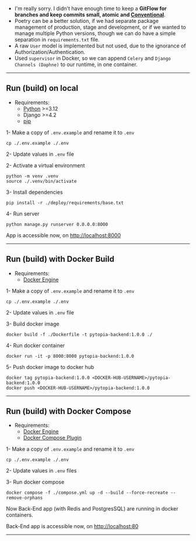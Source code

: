 - I'm really sorry. I didn't have enough time to keep a **GitFlow for branches and keep commits small, atomic and [Conventional](https://www.conventionalcommits.org)**.
- Poetry can be a better solution, if we had separate package management of production, stage and development, or if we
  wanted to manage multiple Python versions, though we can do have a simple separation in `requirements.txt` file.
- A raw `User` model is implemented but not used, due to the ignorance of Authorization/Authentication.
- Used `supervisor` in Docker, so we can append `Celery` and `Django Channels (Daphne)` to our runtime, in one container.


---
## Run (build) on local

- Requirements:
  - [Python](https://www.python.org/downloads/) >=3.12
  - Django >=4.2
  - [pip](https://pip.pypa.io/en/stable/cli/pip_install/)

1- Make a copy of `.env.example` and rename it to `.env`
```shell
cp ./.env.example ./.env
```

2- Update values in `.env` file

2- Activate a virtual environment
```shell
python -m venv .venv
source ./.venv/bin/activate
```

3- Install dependencies
```shell
pip install -r ./deploy/requirements/base.txt
```

4- Run server
```shell
python manage.py runserver 0.0.0.0:8000
```

App is accessible now, on [http://localhost:8000](http://localhost:8000)

---

## Run (build) with Docker Build

- Requirements:
  - [Docker Engine](https://docs.docker.com/engine/install/)

1- Make a copy of `.env.example` and rename it to `.env`
```shell
cp ./.env.example ./.env
```

2- Update values in `.env` file

3- Build docker image
```shell
docker build -f ./Dockerfile -t pytopia-backend:1.0.0 ./
```

4- Run docker container
```shell
docker run -it -p 8000:8000 pytopia-backend:1.0.0
```

5- Push docker image to docker hub
```shell
docker tag pytopia-backend:1.0.0 <DOCKER-HUB-USERNAME>/pytopia-backend:1.0.0
docker push <DOCKER-HUB-USERNAME>/pytopia-backend:1.0.0
```

---

## Run (build) with Docker Compose

- Requirements:
  - [Docker Engine](https://docs.docker.com/engine/install/)
  - [Docker Compose Plugin](https://docs.docker.com/compose/install/)

1- Make a copy of `.env.example` and rename it to `.env`
```shell
cp ./.env.example ./.env
```

2- Update values in `.env` files

3- Run docker compose
```shell
docker compose -f ./compose.yml up -d --build --force-recreate --remove-orphans
```

Now Back-End app (with Redis and PostgresSQL) are running in docker containers.

Back-End app is accessible now, on [http://localhost:80](http://localhost:80)

---
